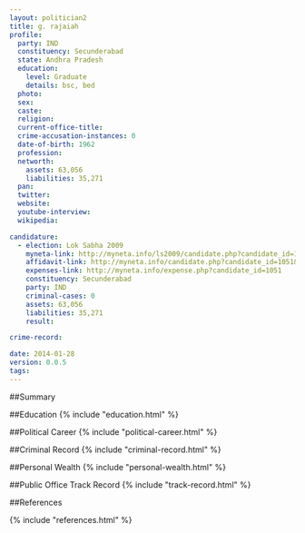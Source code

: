 ```yaml
---
layout: politician2
title: g. rajaiah
profile: 
  party: IND
  constituency: Secunderabad
  state: Andhra Pradesh
  education: 
    level: Graduate
    details: bsc, bed
  photo: 
  sex: 
  caste: 
  religion: 
  current-office-title: 
  crime-accusation-instances: 0
  date-of-birth: 1962
  profession: 
  networth: 
    assets: 63,056
    liabilities: 35,271
  pan: 
  twitter: 
  website: 
  youtube-interview: 
  wikipedia: 

candidature: 
  - election: Lok Sabha 2009
    myneta-link: http://myneta.info/ls2009/candidate.php?candidate_id=1051
    affidavit-link: http://myneta.info/candidate.php?candidate_id=1051&scan=original
    expenses-link: http://myneta.info/expense.php?candidate_id=1051
    constituency: Secunderabad 
    party: IND
    criminal-cases: 0
    assets: 63,056
    liabilities: 35,271
    result:  

crime-record: 

date: 2014-01-28
version: 0.0.5
tags: 
---
```

##Summary


##Education
{% include "education.html" %}


##Political Career
{% include "political-career.html" %}


##Criminal Record
{% include "criminal-record.html" %}


##Personal Wealth
{% include "personal-wealth.html" %}


##Public Office Track Record
{% include "track-record.html" %}


##References


{% include "references.html" %}